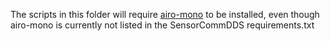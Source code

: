 The scripts in this folder will require [airo-mono](https://github.com/airo-ugent/airo-mono)
to be installed, even though airo-mono is currently not listed in the SensorCommDDS requirements.txt